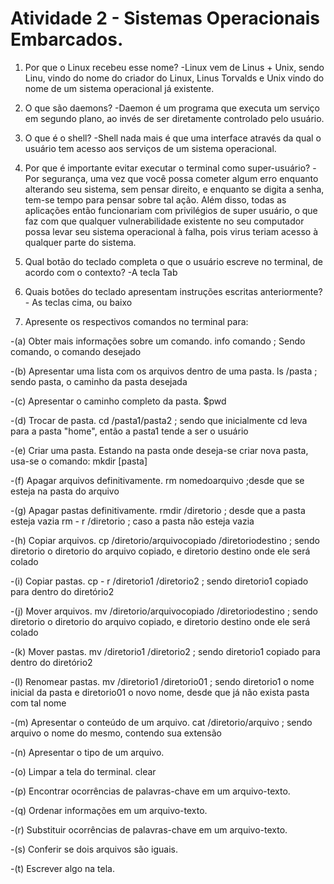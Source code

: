   # Atividade 2 - Sistemas Operacionais Embarcados.


   1. Por que o Linux recebeu esse nome?
      -Linux vem de Linus + Unix, sendo Linu, vindo do nome do criador do Linux, Linus Torvalds e Unix vindo do nome de um sistema operacional já existente.

   2. O que são daemons?
      -Daemon é um programa que executa um serviço em segundo plano, ao invés de ser diretamente controlado pelo usuário.

   3. O que é o shell?
      -Shell nada mais é que uma interface através da qual o usuário tem acesso aos serviços de um sistema operacional.

   4. Por que é importante evitar executar o terminal como super-usuário?
    -Por segurança, uma vez que você possa cometer algum erro enquanto alterando seu sistema, sem pensar direito, e enquanto se digita a senha, tem-se tempo para pensar sobre tal ação. Além disso, todas as aplicações então funcionariam com privilégios de super usuário, o que faz com que qualquer vulnerabilidade existente no seu computador possa levar seu sistema operacional à falha, pois virus teriam acesso à qualquer parte do sistema.

   5. Qual botão do teclado completa o que o usuário escreve no terminal, de acordo com o contexto?
    -A tecla Tab

   6. Quais botões do teclado apresentam instruções escritas anteriormente?
    - As teclas cima, ou baixo
   

   7. Apresente os respectivos comandos no terminal para: 
   
   -(a) Obter mais informações sobre um comando. 
    info comando ; Sendo comando, o comando desejado
    
   -(b) Apresentar uma lista com os arquivos dentro de uma pasta. 
    ls /pasta   ; sendo pasta, o caminho da pasta desejada
    
   -(c) Apresentar o caminho completo da pasta. 
    $pwd
    
   -(d) Trocar de pasta. 
   cd /pasta1/pasta2 ; sendo que inicialmente cd leva para a pasta "home", então a pasta1 tende a ser o usuário
   
   -(e) Criar uma pasta. 
   Estando na pasta onde deseja-se criar nova pasta, usa-se o comando: mkdir [pasta]
   
   -(f) Apagar arquivos definitivamente. 
   rm nomedoarquivo ;desde que se esteja na pasta do arquivo
   
   -(g) Apagar pastas definitivamente. 
   rmdir /diretorio ; desde que a pasta esteja vazia
   rm - r /diretorio ; caso a pasta não esteja vazia
   
   -(h) Copiar arquivos. 
   cp /diretorio/arquivocopiado /diretoriodestino ; sendo diretorio o diretorio do arquivo copiado, e diretorio destino onde ele será colado
   
   -(i) Copiar pastas. 
   cp - r /diretorio1 /diretorio2 ; sendo diretorio1 copiado para dentro do diretório2
   
   -(j) Mover arquivos. 
   mv /diretorio/arquivocopiado /diretoriodestino ; sendo diretorio o diretorio do arquivo copiado, e diretorio destino onde ele será colado
   
   -(k) Mover pastas. 
   mv /diretorio1 /diretorio2 ; sendo diretorio1 copiado para dentro do diretório2
   
   -(l) Renomear pastas. 
   mv /diretorio1 /diretorio01 ; sendo diretorio1 o nome inicial da pasta e diretorio01 o novo nome, desde que já não exista pasta com tal nome
   
   -(m) Apresentar o conteúdo de um arquivo. 
   cat /diretorio/arquivo ; sendo arquivo o nome do mesmo, contendo sua extensão
   
   -(n) Apresentar o tipo de um arquivo. 
   
   
   -(o) Limpar a tela do terminal. 
   clear
   
   -(p) Encontrar ocorrências de palavras-chave em um arquivo-texto. 
   
   
   -(q) Ordenar informações em um arquivo-texto. 
   
   
   -(r) Substituir ocorrências de palavras-chave em um arquivo-texto. 
   
   
   -(s) Conferir se dois arquivos são iguais. 
   
   -(t) Escrever algo na tela.

